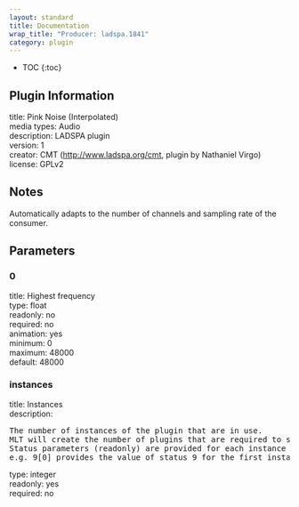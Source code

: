 ```yaml
---
layout: standard
title: Documentation
wrap_title: "Producer: ladspa.1841"
category: plugin
---
```

* TOC
{:toc}

## Plugin Information

title: Pink Noise (Interpolated)  
media types:
Audio  
description: LADSPA plugin  
version: 1  
creator: CMT (http://www.ladspa.org/cmt, plugin by Nathaniel Virgo)  
license: GPLv2  

## Notes

Automatically adapts to the number of channels and sampling rate of the consumer.

## Parameters

### 0

title: Highest frequency    
type: float  
readonly: no  
required: no  
animation: yes  
minimum: 0  
maximum: 48000  
default: 48000  

### instances

title: Instances    
description:
<pre>
The number of instances of the plugin that are in use.
MLT will create the number of plugins that are required to support the number of audio channels.
Status parameters (readonly) are provided for each instance and are accessed by specifying the instance number after the identifier (starting at zero).
e.g. 9[0] provides the value of status 9 for the first instance.
</pre>
type: integer  
readonly: yes  
required: no  

